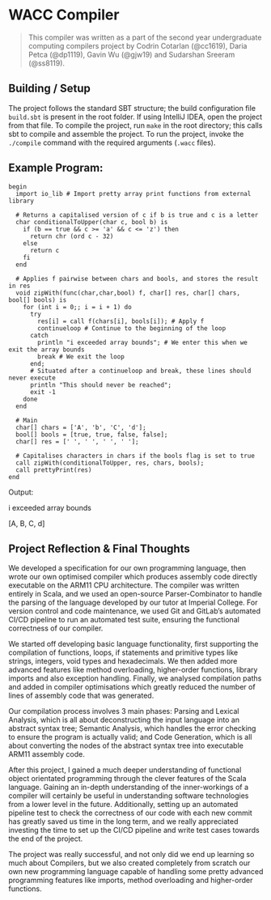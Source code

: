 # WACC Compiler

> This compiler was written as a part of the second year undergraduate computing compilers project by Codrin Cotarlan
> (@cc1619), Daria Petca (@dp1119), Gavin Wu (@gjw19) and Sudarshan Sreeram (@ss8119).

## Building / Setup
The project follows the standard SBT structure; the build configuration file `build.sbt` is present in the root folder.
If using IntelliJ IDEA, open the project from that file. To compile the project, run `make` in the root directory; this
calls sbt to compile and assemble the project. To run the project, invoke the `./compile` command with the required
arguments (`.wacc` files).

## Example Program:
```
begin
  import io_lib # Import pretty array print functions from external library
  
  # Returns a capitalised version of c if b is true and c is a letter
  char conditionalToUpper(char c, bool b) is
    if (b == true && c >= 'a' && c <= 'z') then
      return chr (ord c - 32)
    else
      return c
    fi
  end
  
  # Applies f pairwise between chars and bools, and stores the result in res
  void zipWith(func(char,char,bool) f, char[] res, char[] chars, bool[] bools) is
    for (int i = 0;; i = i + 1) do
      try
        res[i] = call f(chars[i], bools[i]); # Apply f
        continueloop # Continue to the beginning of the loop
      catch
        println "i exceeded array bounds"; # We enter this when we exit the array bounds
        break # We exit the loop
      end;
      # Situated after a continueloop and break, these lines should never execute
      println "This should never be reached";
      exit -1
    done
  end
  
  # Main
  char[] chars = ['A', 'b', 'C', 'd'];
  bool[] bools = [true, true, false, false];
  char[] res = [' ', ' ', ' ', ' '];
  
  # Capitalises characters in chars if the bools flag is set to true
  call zipWith(conditionalToUpper, res, chars, bools);
  call prettyPrint(res)
end
```
Output:

i exceeded array bounds

[A, B, C, d]

## Project Reflection & Final Thoughts

We developed a specification for our own programming language, then wrote our own optimised compiler which produces assembly code directly executable on the ARM11 CPU architecture. The compiler was written entirely in Scala, and we used an open-source Parser-Combinator to handle the parsing of the language developed by our tutor at Imperial College. For version control and code maintenance, we used Git and GitLab’s automated CI/CD pipeline to run an automated test suite, ensuring the functional correctness of our compiler.

We started off developing basic language functionality, first supporting the compilation of functions, loops, if statements and primitive types like strings, integers, void types and hexadecimals. We then added more advanced features like method overloading, higher-order functions, library imports and also exception handling. Finally, we analysed compilation paths and added in compiler optimisations which greatly reduced the number of lines of assembly code that was generated. 

Our compilation process involves 3 main phases: Parsing and Lexical Analysis, which is all about deconstructing the input language into an abstract syntax tree; Semantic Analysis, which handles the error checking to ensure the program is actually valid; and Code Generation, which is all about converting the nodes of the abstract syntax tree into executable ARM11 assembly code.

After this project, I gained a much deeper understanding of functional object orientated programming through the clever features of the Scala language. Gaining an in-depth understanding of the inner-workings of a compiler will certainly be useful in understanding software technologies from a lower level in the future. Additionally, setting up an automated pipeline test to check the correctness of our code with each new commit has greatly saved us time in the long term, and we really appreciated investing the time to set up the CI/CD pipeline and write test cases towards the end of the project.

The project was really successful, and not only did we end up learning so much about Compilers, but we also created completely from scratch our own new programming language capable of handling some pretty advanced programming features like imports, method overloading and higher-order functions.

